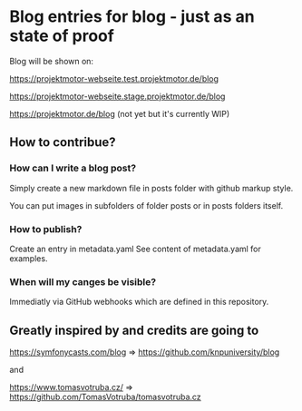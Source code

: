 # Blog entries for blog - just as an state of proof

Blog will be shown on:

https://projektmotor-webseite.test.projektmotor.de/blog

https://projektmotor-webseite.stage.projektmotor.de/blog

https://projektmotor.de/blog (not yet but it's currently WIP)

## How to contribue?

### How can I write a blog post?

Simply create a new markdown file in posts folder with github markup style.

You can put images in subfolders of folder posts or in posts folders itself.

### How to publish?

Create an entry in metadata.yaml
See content of metadata.yaml for examples.

### When will my canges be visible?

Immediatly via GitHub webhooks which are defined in this repository.

## Greatly inspired by and credits are going to

https://symfonycasts.com/blog =>
https://github.com/knpuniversity/blog

and

https://www.tomasvotruba.cz/ =>
https://github.com/TomasVotruba/tomasvotruba.cz
